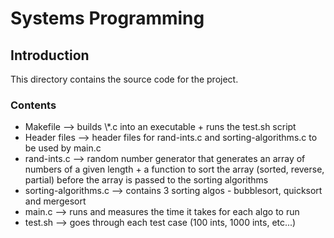# Systems Programming

## Introduction
This directory contains the source code for the project.

<h3>Contents</h3>
<ul>
  <li>Makefile --> builds \*.c into an executable + runs the test.sh script</li>
  <li>Header files --> header files for rand-ints.c and sorting-algorithms.c to be used by main.c</li>
  <li>rand-ints.c --> random number generator that generates an array of numbers of a given length + a function to sort the array (sorted, reverse, partial) before the array is passed to the sorting algorithms</li>
  <li>sorting-algorithms.c --> contains 3 sorting algos - bubblesort, quicksort and mergesort</li>
  <li>main.c --> runs and measures the time it takes for each algo to run</li>
  <li>test.sh --> goes through each test case (100 ints, 1000 ints, etc...)</li>
</ul>
